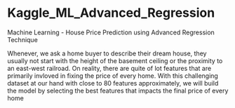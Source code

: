 # Kaggle_ML_Advanced_Regression
Machine Learning - House Price Prediction using Advanced Regression Technique

Whenever, we ask a home buyer to describe their dream house, they usually not start with the height of the basement ceiling or the proximity to an east-west railroad. On reality,
there are quite of lot features that are primarily invloved in fixing the price of every home.
With this challenging dataset at our hand with close to 80 features approximately, we will build the model by selecting the best features that impacts the final price of every home
